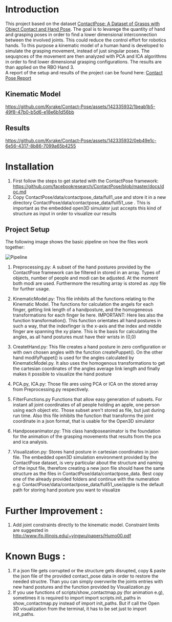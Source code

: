 
# Introduction
This project based on the dataset [ContactPose: A Dataset of Grasps with Object Contact and Hand Pose](https://github.com/facebookresearch/ContactPose). The goal is to levarege the quantity of hand and grasping poses in order to find a lower dimensional interconnection between the involved joints. This could reduce the control effort for robotics hands. To this purpose a kinematic model of a human hand is developed to simulate the grasping movement, instead of just singular poses. The sequqnces of the movement are then analyzed with PCA and ICA algorithms in order to find lower dimensional grasping configurations. The results are than applied on the RBO Hand 3.\
A report of the setup and results of the project can be found here: [Contact Pose Report](https://github.com/Kyrake/Contact-Pose/blob/main/report/Contact%20Pose%20Report.pdf)



## Kinematic Model



https://github.com/Kyrake/Contact-Pose/assets/142335932/1beab1b5-49f8-47b0-b5d6-e18e6b1d56bb




## Results




https://github.com/Kyrake/Contact-Pose/assets/142335932/0eb49e1c-6e56-4317-8b86-7099a65b4255


# Installation

1. First follow the steps to get started with the ContactPose framework: https://github.com/facebookresearch/ContactPose/blob/master/docs/doc.md
2. Copy ContactPose/data/contactpose_data/full1_use and store it in a new directory ContactPose/data/contactpose_data/full51_use . This is important as the embedded open3D simulator just accepts this kind of structure as input in order to visualize our results

## Project Setup


The following image shows the basic pipeline on how the files work together:

![Pipeline](Diag.png)


1. Preprocessing.py:
    A subset of the hand postures provided by the ContactPose framework can be filtered in stored in an array. Types of objects, number of people
    and modi can be adjusted. At the moment both modi are used. Furthermore the resulting array is stored as .npy file for further usage.
    
2. KinematicModel.py:
    This file inhibits all the functions relating to the Kinematic Model. The functions for calculation the angels for each finger, getting link length     of a handposture, and the homogeneous transformations for each finger lie here.
    IMPORTANT: Here lies also the function transformation(). This function orientates all hand postures in such a way, that the indexfinger is the         x-axis and the index and middle finger are spanning the xy plane. This is the basis for calculating the angles, as all hand postures must have         their wrists in (0,0)
    
3. CreatetHand.py:
   This file creates a  hand posture in zero configuration or with own chosen angles with the function createPuppet(). On the other hand modifyPuppet() 
   is used for the angles calculated by KinematicModel.py. It also uses the homogenous transformations to get the cartesian coordinates of the angles 
   average link length and finally makes it possible to visualize the hand posture
   
4. PCA.py, ICA.py:
   Those file ares using PCA or ICA on the stored array from Preprocessing.py respectively. 
   
5. FilterFunctions.py
   Functions that allow easy generation of subsets. For instant all joint coordinates of all people holding an apple, one person using each object etc.
   Those subset aren't stored as file, but just during run time. Also this file inhibits the function that transforms the joint coordinate in a json      format, that is usable for the Open3D simulator
   
5. Handposeanimator.py:
   This class handposeanimator is the foundation for the animation of the grasping movements that results from the pca and ica analysis.  
   
6. Visualization.py:
   Stores hand posture in cartesian coordinates in json file. The embedded open3D simulation environment provided by the ContactPose dataset, is very
   particular about the structure and naming of the input file, therefore creating a new json file should have the same structure as the files in ContactPose/data/contactpose_data. Best copy one of the already provided folders and continue with the numeration e.g: ContactPose/data/contactpose_data/full51_use/apple is the default path for storing hand posture you want to visualize


# Further Improvement :
1. Add joint constraints directly to the kinematic model. Constraint limits are suggested in http://www.ifp.illinois.edu/~yingwu/papers/Humo00.pdf

# Known Bugs :
1. If a json file gets corrupted or the structure gets disrupted, copy & paste the json file of the provided contact_pose data in order to restore the needed structre. Than you can simply overvwrite the joints entries with new hand postures and the function provided by Visualization.py
2. If you use functions of scripts/show_contactmap.py (for animation e.g), sometimes it is required to import import scripts.init_paths in show_contactmap.py instead of import init_paths. But if call the Open 3D visualization from the terminal, it has to be set just to import init_paths.











